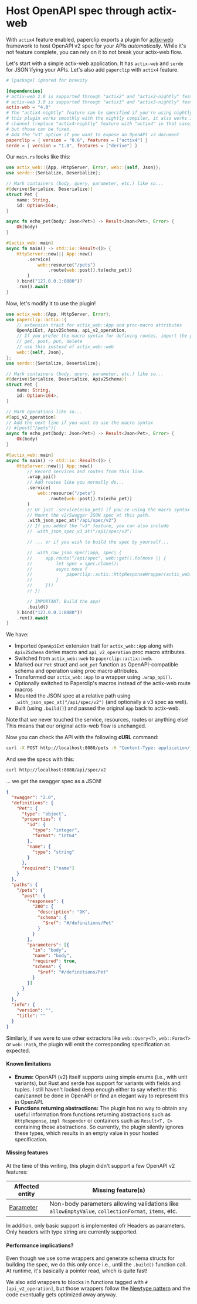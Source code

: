 # Host OpenAPI spec through actix-web

With `actix4` feature enabled, paperclip exports a plugin for [actix-web](https://github.com/actix/actix-web) framework to host OpenAPI v2 spec for your APIs *automatically*. While it's not feature complete, you can rely on it to not break your actix-web flow.

Let's start with a simple actix-web application. It has `actix-web` and `serde` for JSON'ifying your APIs. Let's also add `paperclip` with `actix4` feature.

```toml
# [package] ignored for brevity

[dependencies]
# actix-web 2.0 is supported through "actix2" and "actix2-nightly" features
# actix-web 3.0 is supported through "actix3" and "actix3-nightly" features
actix-web = "4.0"
# The "actix4-nightly" feature can be specified if you're using nightly compiler. Even though
# this plugin works smoothly with the nightly compiler, it also works in stable
# channel (replace "actix4-nightly" feature with "actix4" in that case). There maybe compilation errors,
# but those can be fixed.
# Add the "v3" option if you want to expose an OpenAPI v3 document
paperclip = { version = "0.6", features = ["actix4"] }
serde = { version = "1.0", features = ["derive"] }
```

Our `main.rs` looks like this:

```rust
use actix_web::{App, HttpServer, Error, web::{self, Json}};
use serde::{Serialize, Deserialize};

// Mark containers (body, query, parameter, etc.) like so...
#[derive(Serialize, Deserialize)]
struct Pet {
    name: String,
    id: Option<i64>,
}

async fn echo_pet(body: Json<Pet>) -> Result<Json<Pet>, Error> {
    Ok(body)
}

#[actix_web::main]
async fn main() -> std::io::Result<()> {
    HttpServer::new(|| App::new()
        .service(
            web::resource("/pets")
                .route(web::post().to(echo_pet))
        )
    ).bind("127.0.0.1:8080")?
    .run().await
}
```

Now, let's modify it to use the plugin!

```rust
use actix_web::{App, HttpServer, Error};
use paperclip::actix::{
    // extension trait for actix_web::App and proc-macro attributes
    OpenApiExt, Apiv2Schema, api_v2_operation,
    // If you prefer the macro syntax for defining routes, import the paperclip macros
    // get, post, put, delete
    // use this instead of actix_web::web
    web::{self, Json},
};
use serde::{Serialize, Deserialize};

// Mark containers (body, query, parameter, etc.) like so...
#[derive(Serialize, Deserialize, Apiv2Schema)]
struct Pet {
    name: String,
    id: Option<i64>,
}

// Mark operations like so...
#[api_v2_operation]
// Add the next line if you want to use the macro syntax
// #[post("/pets")]
async fn echo_pet(body: Json<Pet>) -> Result<Json<Pet>, Error> {
    Ok(body)
}

#[actix_web::main]
async fn main() -> std::io::Result<()> {
    HttpServer::new(|| App::new()
        // Record services and routes from this line.
        .wrap_api()
        // Add routes like you normally do...
        .service(
            web::resource("/pets")
                .route(web::post().to(echo_pet))
        )
        // Or just .service(echo_pet) if you're using the macro syntax
        // Mount the v2/Swagger JSON spec at this path.
        .with_json_spec_at("/api/spec/v2")
        // If you added the "v3" feature, you can also include
        // .with_json_spec_v3_at("/api/spec/v3")

        // ... or if you wish to build the spec by yourself...

        // .with_raw_json_spec(|app, spec| {
        //     app.route("/api/spec", web::get().to(move || {
        //         let spec = spec.clone();
        //         async move {
        //             paperclip::actix::HttpResponseWrapper(actix_web::HttpResponse::Ok().json(&spec))
        //         }
        //     }))
        // })

        // IMPORTANT: Build the app!
        .build()
    ).bind("127.0.0.1:8080")?
    .run().await
}
```

We have:

 - Imported `OpenApiExt` extension trait for `actix_web::App` along with `Apiv2Schema` derive macro and `api_v2_operation` proc macro attributes.
 - Switched from `actix_web::web` to `paperclip::actix::web`.
 - Marked our `Pet` struct and `add_pet` function as OpenAPI-compatible schema and operation using proc macro attributes.
 - Transformed our `actix_web::App` to a wrapper using `.wrap_api()`.
 - Optionally switched to Paperclip's macros instead of the actix-web route macros
 - Mounted the JSON spec at a relative path using `.with_json_spec_at("/api/spec/v2")` (and optionally a v3 spec as well).
 - Built (using `.build()`) and passed the original `App` back to actix-web.

Note that we never touched the service, resources, routes or anything else! This means that our original actix-web flow is unchanged.

Now you can check the API with the following **cURL** command:

```sh
curl -X POST http://localhost:8080/pets -H "Content-Type: application/json" -d '{"id":1,"name":"Felix"}'
```

And see the specs with this:

```sh
curl http://localhost:8080/api/spec/v2
```

... we get the swagger spec as a JSON!

```json
{
  "swagger": "2.0",
  "definitions": {
    "Pet": {
      "type": "object",
      "properties": {
        "id": {
          "type": "integer",
          "format": "int64"
        },
        "name": {
          "type": "string"
        }
      },
      "required": ["name"]
    }
  },
  "paths": {
    "/pets": {
      "post": {
        "responses": {
          "200": {
            "description": "OK",
            "schema": {
              "$ref": "#/definitions/Pet"
            }
          }
        },
        "parameters": [{
          "in": "body",
          "name": "body",
          "required": true,
          "schema": {
            "$ref": "#/definitions/Pet"
          }
        }]
      }
    }
  },
  "info": {
    "version": "",
    "title": ""
  }
}
```

Similarly, if we were to use other extractors like `web::Query<T>`, `web::Form<T>` or `web::Path`, the plugin will emit the corresponding specification as expected.

#### Known limitations

- **Enums:** OpenAPI (v2) itself supports using simple enums (i.e., with unit variants), but Rust and serde has support for variants with fields and tuples. I still haven't looked deep enough either to say whether this can/cannot be done in OpenAPI or find an elegant way to represent this in OpenAPI.
- **Functions returning abstractions:** The plugin has no way to obtain any useful information from functions returning abstractions such as `HttpResponse`, `impl Responder` or containers such as `Result<T, E>` containing those abstractions. So currently, the plugin silently ignores these types, which results in an empty value in your hosted specification.

#### Missing features

At the time of this writing, this plugin didn't support a few OpenAPI v2 features:

| Affected entity                                                                                        | Missing feature(s)                                                                                 |
|--------------------------------------------------------------------------------------------------------|----------------------------------------------------------------------------------------------------|
| [Parameter](https://github.com/OAI/OpenAPI-Specification/blob/master/versions/2.0.md#parameter-object) | Non-body parameters allowing validations like `allowEmptyValue`, `collectionFormat`, `items`, etc. |

In addition, only basic support is implemented ofr Headers as parameters. Only headers with type string are currently supported.

#### Performance implications?

Even though we use some wrappers and generate schema structs for building the spec, we do this only once i.e., until the `.build()` function call. At runtime, it's basically a pointer read, which is quite fast!

We also add wrappers to blocks in functions tagged with `#[api_v2_operation]`, but those wrappers follow the [Newtype pattern](https://doc.rust-lang.org/stable/book/ch19-03-advanced-traits.html#using-the-newtype-pattern-to-implement-external-traits-on-external-types) and the code eventually gets optimized away anyway.
